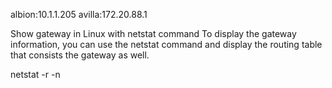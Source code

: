 albion:10.1.1.205
avilla:172.20.88.1

Show gateway in Linux with netstat command
To display the gateway information, you can use the netstat command and display the routing table that consists the gateway as well.

netstat -r -n
